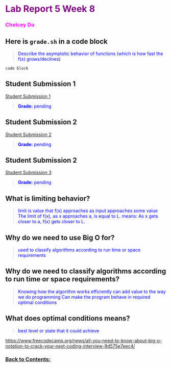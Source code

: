 # <span style="color:purple"> **Lab Report 5 Week 8**</span>
### <span style="color:magenta"> Chelcey Do</span>


## Here is `grade.sh` in a code block
> <span style="color:blue"> Describe the asymptotic behavior of functions (which is how fast the f(x) grows/declines)</span>
```
code block
```

## Student Submission 1 
[Student Submission 1](ss1.png)
> <span style="color:blue"> **Grade:** pending</span>

## Student Submission 2 
[Student Submission 2](ss2.png)
> <span style="color:blue"> **Grade:** pending</span>

## Student Submission 2 
[Student Submission 3](ss3.png)
> <span style="color:blue"> **Grade:** pending</span>

## What is limiting behavior?
> <span style="color:blue"> limit is value that f(x) approaches as input approaches some value</span>
> <span style="color:blue"> The limit of f(x), as x approaches a, is equal to L.</span>
> <span style="color:blue"> means: As x gets closer to a, f(x) gets closer to L.</span>

## Why do we need to use Big O for?
> <span style="color:blue"> used to classify algorithms according to run time or space requirements</span>

## Why do we need to classify algorithms according to run time or space requirements?
> <span style="color:blue"> Knowing how the algorithm works efficiently can add value to the way we do programming</span>
> <span style="color:blue"> Can make the program behave in required optimal conditions</span>

## What does optimal conditions means? 
> <span style="color:blue"> best level or state that it could achieve</span>

https://www.freecodecamp.org/news/all-you-need-to-know-about-big-o-notation-to-crack-your-next-coding-interview-9d575e7eec4/

### [Back to Contents:](https://chelcey.github.io/cse11-self-study/)

